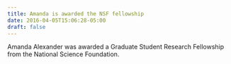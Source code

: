 ```yaml
---
title: Amanda is awarded the NSF fellowship
date: 2016-04-05T15:06:28-05:00
draft: false
---
```


Amanda Alexander was awarded a Graduate Student Research Fellowship from the
National Science Foundation.
